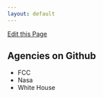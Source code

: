 ```yaml
---
layout: default
---
```


<a href="#myModal" class="btn-mini right" role="button" data-toggle="modal" href="https://github.com/lukecharde/govgit">Edit this Page</a>

## Agencies on Github

- FCC
- Nasa
- White House